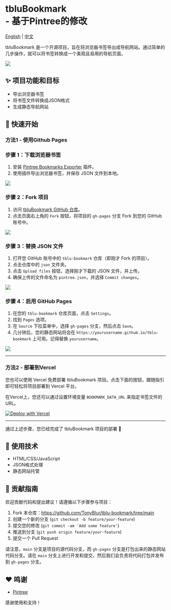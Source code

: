 # tbluBookmark<br> - 基于Pintree的修改

[English](README.md) | [中文](README.zh.md)

tbluBookmark 是一个开源项目，旨在将浏览器书签导出成导航网站。通过简单的几步操作，就可以将书签转换成一个美观且易用的导航页面。

![](https://github.com/TonyBlur/tblu-bookmark/blob/main/assets/preview.png)

## ✨ 项目功能和目标

- 导出浏览器书签
- 将书签文件转换成JSON格式
- 生成静态导航网站

## 🚀 快速开始

### 方法1 - 使用Github Pages

### 步骤 1：下载浏览器书签

1. 安装 [Pintree Bookmarks Exporter](https://chromewebstore.google.com/detail/pintree-bookmarks-exporte/mjcglnkikjidokobpfdcdmcnfdicojce) 插件。
2. 使用插件导出浏览器书签，并保存 JSON 文件到本地。

![](https://github.com/Pintree-io/pintree/blob/main/assets/guide/step1.png)

### 步骤 2：Fork 项目

1. 访问 [tbluBookmark GitHub 仓库](https://github.com/TonyBlur/tblu-bookmark)。
2. 点击页面右上角的 `Fork` 按钮，将项目的 `gh-pages` 分支 Fork 到您的 GitHub 账号中。

![](https://github.com/Pintree-io/pintree/blob/main/assets/guide/step2.png)

### 步骤 3：替换 JSON 文件

1. 打开您 GitHub 账号中的 `tblu-bookmark` 仓库（即刚才 Fork 的项目）。
2. 点击仓库中的 `json` 文件夹。
3. 点击 `Upload files` 按钮，选择刚才下载的 JSON 文件，并上传。
4. 确保上传的文件命名为 `pintree.json`，并选择 `Commit changes`。

![](https://github.com/Pintree-io/pintree/blob/main/assets/guide/step3.png)

### 步骤 4：启用 GitHub Pages

1. 在您的 `tblu-bookmark` 仓库页面，点击 `Settings`。
2. 找到 `Pages` 选项。
3. 在 `Source` 下拉菜单中，选择 `gh-pages` 分支，然后点击 `Save`。
4. 几分钟后，您的静态网站将会在 `https://yourusername.github.io/tblu-bookmark` 上可用。记得替换 `yourusername`。

![](https://github.com/Pintree-io/pintree/blob/main/assets/guide/step4.png)

---

### 方法2 - 部署到Vercel

您也可以使用 Vercel 免费部署 tbluBookmark 项目。点击下面的按钮，跟随指引即可轻松将项目部署到 Vercel 平台。

在Vercel上，您还可以通过设置环境变量 `BOOKMARK_DATA_URL` 来指定书签文件的URL。

[![Deploy with Vercel](https://vercel.com/button)](https://vercel.com/new/clone?repository-url=https%3A%2F%2Fgithub.com%2FTonyBlur%2Ftblu-bookmark%2Ftree%2Fmain&project-name=tblu-bookmark&repository-name=tblu-bookmark)

---

通过上述步骤，您已经完成了 tbluBookmark 项目的部署 🎉

## 🔧 使用技术

- HTML/CSS/JavaScript
- JSON格式处理
- 静态网站托管

## 🤝 贡献指南

欢迎贡献代码和提出建议！请遵循以下步骤参与项目：

1. Fork 本仓库：https://github.com/TonyBlur/tblu-bookmark/tree/main
2. 创建一个新的分支 (`git checkout -b feature/your-feature`)
3. 提交您的修改 (`git commit -am 'Add some feature'`)
4. 推送到分支 (`git push origin feature/your-feature`)
5. 提交一个 Pull Request

请注意，`main` 分支是项目的源代码分支，而 `gh-pages` 分支是打包出来的静态网站代码分支。请在 `main` 分支上进行开发和提交，然后我们会负责将代码打包并发布到 `gh-pages` 分支。

## ❤️ 鸣谢

- [Pintree](https://pintree.io/)

感谢使用和支持！